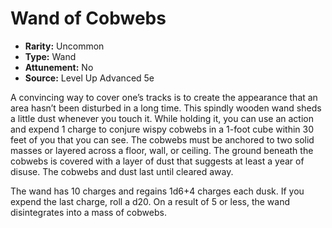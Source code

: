 # Wand of Cobwebs

- **Rarity:** Uncommon
- **Type:** Wand
- **Attunement:** No
- **Source:** Level Up Advanced 5e

A convincing way to cover one’s tracks is to create the appearance that an area hasn’t been disturbed in a long time. This spindly wooden wand sheds a little dust whenever you touch it. While holding it, you can use an action and expend 1 charge to conjure wispy cobwebs in a 1-foot cube within 30 feet of you that you can see. The cobwebs must be anchored to two solid masses or layered across a floor, wall, or ceiling. The ground beneath the cobwebs is covered with a layer of dust that suggests at least a year of disuse. The cobwebs and dust last until cleared away.

The wand has 10 charges and regains 1d6+4 charges each dusk. If you expend the last charge, roll a d20\. On a result of 5 or less, the wand disintegrates into a mass of cobwebs.
